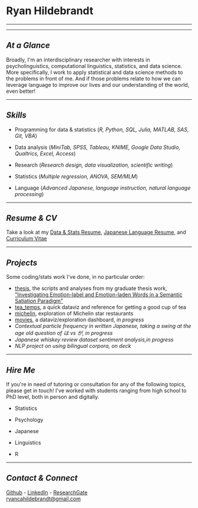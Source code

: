 # Ryan Hildebrandt

---

---

## *At a Glance*

Broadly, I'm an interdisciplinary researcher with interests in psycholinguistics, computational linguistics, statistics, and data science. More specifically, I work to apply statistical and data science methods to the problems in front of me. And if those problems relate to how we can leverage language to improve our lives and our understanding of the world, even better!

---

## *Skills*

- Programming for data & statistics (*R, Python, SQL, Julia, MATLAB, SAS, Git, VBA*)

- Data analysis (*MiniTab, SPSS, Tableau, KNIME, Google Data Studio, Qualtrics, Excel, Access*)

- Research (*Research design, data visualization, scientific writing*)

- Statistics (*Multiple regression, ANOVA, SEM/MLM*)

- Language (*Advanced Japanese, language instruction, natural language processing*)

---

## *Resume & CV*

Take a look at my [Data & Stats Resume](https://ryancahildebrandt.github.io/resume/), [Japanese Language Resume](https://ryancahildebrandt.github.io/resume/jp), and [Curriculum Vitae](https://ryancahildebrandt.github.io/cv/)

---

## *Projects*

Some coding/stats work I've done, in no particular order:

- [thesis](https://github.com/ryancahildebrandt/thesis), the scripts and analyses from my graduate thesis work, ["Investigating Emotion-label and Emotion-laden Words in a Semantic Satiation Paradigm"](https://scholarworks.rit.edu/theses/10346/)
- [tea_temps](https://github.com/ryancahildebrandt/tea_temps), a quick dataviz and reference for getting a good cup of tea
- [michelin](https://github.com/ryancahildebrandt/michelin), exploration of Michelin star restaurants
- [movies](https://github.com/ryancahildebrandt/movies), a dataviz/exploration dashboard, *in progress*
- *Contextual particle frequency in written Japanese, taking a swing at the age old question of は vs が, in progress*
- *Japanese whiskey review dataset sentiment analysis,in progress*
- *NLP project on using bilingual corpora, on deck*

---

## *Hire Me*

If you're in need of tutoring or consultation for any of the following topics, please get in touch! I've worked with students ranging from high school to PhD level, both in person and digitally.

- Statistics

- Psychology

- Japanese

- Linguistics

- R

---

## *Contact & Connect*

[Github](https://github.com/ryancahildebrandt) - [LinkedIn](https://linkedin.com/in/rcah) - [ResearchGate](https://researchgate.net/profile/Ryan\_Hildebrandt) <br>
ryancahildebrandt@gmail.com
